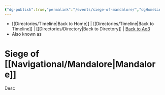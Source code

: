 ```yaml
---
{"dg-publish":true,"permalink":"/events/siege-of-mandalore/","dgHomeLink":false}
---
```


- [[Directories/Timeline\|Back to Home]] | [[Directories/Timeline\|Back to Timeline]] | [[Directories/Directory\|Back to Directory]] | [Back to Ao3](https://archiveofourown.org/works/19334440/chapters/45992584)
- Also known as 

# Siege of [[Navigational/Mandalore\|Mandalore]]
Desc